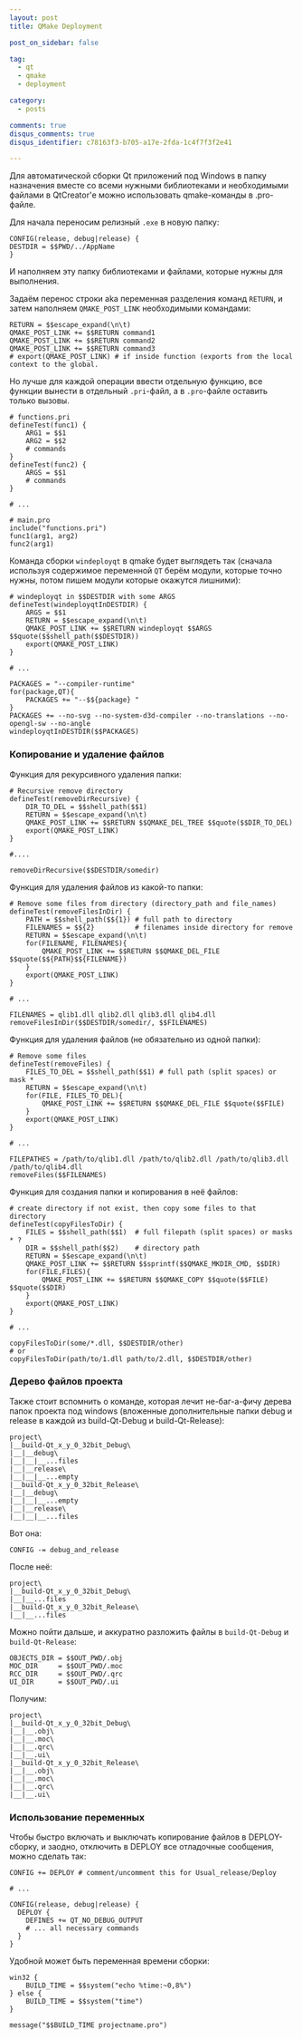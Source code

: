 ```yaml
---
layout: post
title: QMake Deployment

post_on_sidebar: false

tag:
  - qt
  - qmake
  - deployment

category:
  - posts

comments: true
disqus_comments: true
disqus_identifier: c78163f3-b705-a17e-2fda-1c4f7f3f2e41

---
```


Для автоматической сборки Qt приложений под Windows в папку назначения вместе со всеми нужными библиотеками и
необходимыми файлами в QtCreator'е можно использовать qmake-команды в .pro-файле.

Для начала переносим релизный `.exe` в новую папку:

``` qmake
CONFIG(release, debug|release) {
DESTDIR = $$PWD/../AppName
}
```

И наполняем эту папку библиотеками и файлами, которые нужны для выполнения.

Задаём перенос строки aka переменная разделения команд `RETURN`, и затем наполняем `QMAKE_POST_LINK` необходимыми командами:
<!--more-->

``` qmake
RETURN = $$escape_expand(\n\t)
QMAKE_POST_LINK += $$RETURN command1
QMAKE_POST_LINK += $$RETURN command2
QMAKE_POST_LINK += $$RETURN command3
# export(QMAKE_POST_LINK) # if inside function (exports from the local context to the global.
```


Но лучше для каждой операции ввести отдельную функцию, все функции вынести в отдельный `.pri`-файл, а в `.pro`-файле оставить только вызовы.

``` qmake
# functions.pri
defineTest(func1) {
    ARG1 = $$1
    ARG2 = $$2
    # commands
}
defineTest(func2) {
    ARGS = $$1
    # commands
}

# ...

# main.pro
include("functions.pri")
func1(arg1, arg2)
func2(arg1)
```

Команда сборки `windeployqt` в qmake будет выглядеть так (сначала используя содержимое переменной `QT` берём модули, которые точно нужны, потом пишем модули которые окажутся лишними):

``` qmake
# windeployqt in $$DESTDIR with some ARGS
defineTest(windeployqtInDESTDIR) {
    ARGS = $$1
    RETURN = $$escape_expand(\n\t)
    QMAKE_POST_LINK += $$RETURN windeployqt $$ARGS $$quote($$shell_path($$DESTDIR))
    export(QMAKE_POST_LINK)
}

# ...

PACKAGES = "--compiler-runtime"
for(package,QT){
    PACKAGES += "--$${package} "
}
PACKAGES += --no-svg --no-system-d3d-compiler --no-translations --no-opengl-sw --no-angle
windeployqtInDESTDIR($$PACKAGES)
```  


### Копирование и удаление файлов

Функция для рекурсивного удаления папки:

``` qmake
# Recursive remove directory
defineTest(removeDirRecursive) {
    DIR_TO_DEL = $$shell_path($$1)
    RETURN = $$escape_expand(\n\t)
    QMAKE_POST_LINK += $$RETURN $$QMAKE_DEL_TREE $$quote($$DIR_TO_DEL)
    export(QMAKE_POST_LINK)
}

#....

removeDirRecursive($$DESTDIR/somedir)
```

Функция для удаления файлов из какой-то папки:

``` qmake
# Remove some files from directory (directory_path and file_names)
defineTest(removeFilesInDir) {
    PATH = $$shell_path($${1}) # full path to directory
    FILENAMES = $${2}          # filenames inside directory for remove
    RETURN = $$escape_expand(\n\t)
    for(FILENAME, FILENAMES){
        QMAKE_POST_LINK += $$RETURN $$QMAKE_DEL_FILE $$quote($${PATH}$${FILENAME})
    }
    export(QMAKE_POST_LINK)
}

# ...

FILENAMES = qlib1.dll qlib2.dll qlib3.dll qlib4.dll
removeFilesInDir($$DESTDIR/somedir/, $$FILENAMES)
```

Функция для удаления файлов (не обязательно из одной папки):

``` qmake
# Remove some files
defineTest(removeFiles) {
    FILES_TO_DEL = $$shell_path($$1) # full path (split spaces) or mask *
    RETURN = $$escape_expand(\n\t)
    for(FILE, FILES_TO_DEL){
        QMAKE_POST_LINK += $$RETURN $$QMAKE_DEL_FILE $$quote($$FILE)
    }
    export(QMAKE_POST_LINK)
}

# ...

FILEPATHES = /path/to/qlib1.dll /path/to/qlib2.dll /path/to/qlib3.dll /path/to/qlib4.dll
removeFiles($$FILENAMES)
```

Функция для создания папки и копирования в неё файлов:

``` qmake
# create directory if not exist, then copy some files to that directory
defineTest(copyFilesToDir) {
    FILES = $$shell_path($$1)  # full filepath (split spaces) or masks * ?
    DIR = $$shell_path($$2)    # directory path
    RETURN = $$escape_expand(\n\t)
    QMAKE_POST_LINK += $$RETURN $$sprintf($$QMAKE_MKDIR_CMD, $$DIR)
    for(FILE,FILES){
        QMAKE_POST_LINK += $$RETURN $$QMAKE_COPY $$quote($$FILE) $$quote($$DIR)
    }
    export(QMAKE_POST_LINK)
}

# ...

copyFilesToDir(some/*.dll, $$DESTDIR/other)
# or
copyFilesToDir(path/to/1.dll path/to/2.dll, $$DESTDIR/other)
```

### Дерево файлов проекта

Также стоит вспомнить о команде, которая лечит не-баг-а-фичу дерева папок проекта под windows
(вложенные дополнительные папки debug и release в каждой из build-Qt-Debug и build-Qt-Release):

```
project\
|__build-Qt_x_y_0_32bit_Debug\
|__|__debug\
|__|__|__...files
|__|__release\
|__|__|__...empty
|__build-Qt_x_y_0_32bit_Release\
|__|__debug\
|__|__|__...empty
|__|__release\
|__|__|__...files
```

Вот она:

``` qmake
CONFIG -= debug_and_release
```

После неё:

```
project\
|__build-Qt_x_y_0_32bit_Debug\
|__|__...files
|__build-Qt_x_y_0_32bit_Release\
|__|__...files
```

Можно пойти дальше, и аккуратно разложить файлы в `build-Qt-Debug` и `build-Qt-Release`:

``` qmake
OBJECTS_DIR = $$OUT_PWD/.obj
MOC_DIR     = $$OUT_PWD/.moc
RCC_DIR     = $$OUT_PWD/.qrc
UI_DIR      = $$OUT_PWD/.ui
```

Получим:

```
project\
|__build-Qt_x_y_0_32bit_Debug\
|__|__.obj\
|__|__.moc\
|__|__.qrc\
|__|__.ui\
|__build-Qt_x_y_0_32bit_Release\
|__|__.obj\
|__|__.moc\
|__|__.qrc\
|__|__.ui\
```


### Использование переменных

Чтобы быстро включать и выключать копирование файлов в DEPLOY-сборку, и заодно, отключить в DEPLOY все отладочные сообщения, можно сделать так:

``` qmake
CONFIG += DEPLOY # comment/uncomment this for Usual_release/Deploy

# ...

CONFIG(release, debug|release) {
  DEPLOY {
    DEFINES += QT_NO_DEBUG_OUTPUT
    # ... all necessary commands
  }
}
```


Удобной может быть переменная времени сборки:

``` qmake
win32 {
    BUILD_TIME = $$system("echo %time:~0,8%")
} else {
    BUILD_TIME = $$system("time")
}

message("$$BUILD_TIME projectname.pro")
```
